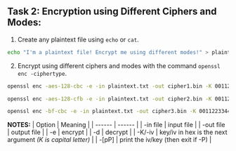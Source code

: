 ## Task 2: Encryption using Different Ciphers and Modes:

1. Create any plaintext file using `echo` or `cat`.
```bash
echo "I'm a plaintext file! Encrypt me using different modes!" > plaintext.txt
```

2. Encrypt using different ciphers and modes with the command `openssl enc -ciphertype`.
```bash
openssl enc -aes-128-cbc -e -in plaintext.txt -out cipher1.bin -K 00112233445566778899aabbccddeeff -iv 0102030405060708

openssl enc -aes-128-cfb -e -in plaintext.txt -out cipher2.bin -K 00112233445566778899aabbccddeeff -iv 0102030405060708

openssl enc -bf-cbc -e -in plaintext.txt -out cipher3.bin -K 00112233445566778899aabbccddeeff -iv 0102030405060708
```

**NOTES:**
| Option | Meaning |
| ------ | ------ |
| -in file | input file |
| -out file | output file |
| -e | encrypt |
| -d | decrypt |
| -K/-iv | key/iv in hex is the next argument *(K is capital letter)* |
| -[pP] | print the iv/key (then exit if -P) |



